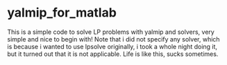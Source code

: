 # yalmip_for_matlab
This is a simple code to solve LP problems with yalmip and solvers, very simple and nice to begin with!
Note that i did not specify any solver, which is because i wanted to use lpsolve originally, i took a whole night doing it,
but it turned out that it is not applicable.
Life is like this, sucks sometimes.

